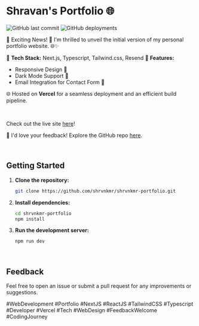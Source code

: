 # Shravan's Portfolio 🌐


![GitHub last commit](https://img.shields.io/github/last-commit/shrvnkmr/shrvnkmr-portfolio)
![GitHub deployments](https://img.shields.io/github/deployments/shrvnkmr/shrvnkmr-portfolio/Production)


🚀 Exciting News! 🚀 I'm thrilled to unveil the initial version of my personal portfolio website. 🌐✨


🔧 **Tech Stack:** Next.js, Typescript, Tailwind.css, Resend
🎨 **Features:**
- Responsive Design 📱
- Dark Mode Support 🌙
- Email Integration for Contact Form 📧


🌐 Hosted on **Vercel** for a seamless deployment and an efficient build pipeline.

<br/>

Check out the live site [here](https://shrvnkmr.vercel.app/)!


🙌 I'd love your feedback! Explore the GitHub repo [here](https://github.com/shrvnkmr/shrvnkmr-portfolio).

<br/>

## Getting Started


1. **Clone the repository:**
   ```bash
   git clone https://github.com/shrvnkmr/shrvnkmr-portfolio.git
   ```


2. **Install dependencies:**
   ```bash
   cd shrvnkmr-portfolio
   npm install
   ```


3. **Run the development server:**
   ```bash
   npm run dev
   ```

<br/>

## Feedback


Feel free to open an issue or submit a pull request for any improvements or suggestions.


#WebDevelopment #Portfolio #NextJS #ReactJS #TailwindCSS #Typescript #Developer #Vercel #Tech #WebDesign #FeedbackWelcome #CodingJourney
